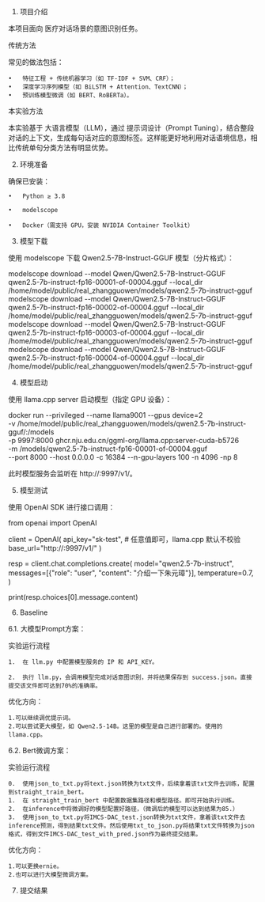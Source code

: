 
1. 项目介绍

本项目面向 医疗对话场景的意图识别任务。

传统方法

常见的做法包括：

	•	特征工程 + 传统机器学习（如 TF-IDF + SVM、CRF）；
	•	深度学习序列模型（如 BiLSTM + Attention、TextCNN）；
	•	预训练模型微调（如 BERT、RoBERTa）。

本实验方法

本实验基于 大语言模型（LLM），通过 提示词设计（Prompt Tuning），结合整段对话的上下文，生成每句话对应的意图标签。这样能更好地利用对话语境信息，相比传统单句分类方法有明显优势。



2. 环境准备

确保已安装：

	•	Python ≥ 3.8

	•	modelscope

	•	Docker（需支持 GPU，安装 NVIDIA Container Toolkit）



3. 模型下载

使用 modelscope 下载 Qwen2.5-7B-Instruct-GGUF 模型（分片格式）：

modelscope download --model Qwen/Qwen2.5-7B-Instruct-GGUF qwen2.5-7b-instruct-fp16-00001-of-00004.gguf --local_dir /home/model/public/real_zhangguowen/models/qwen2.5-7b-instruct-gguf
modelscope download --model Qwen/Qwen2.5-7B-Instruct-GGUF qwen2.5-7b-instruct-fp16-00002-of-00004.gguf --local_dir /home/model/public/real_zhangguowen/models/qwen2.5-7b-instruct-gguf
modelscope download --model Qwen/Qwen2.5-7B-Instruct-GGUF qwen2.5-7b-instruct-fp16-00003-of-00004.gguf --local_dir /home/model/public/real_zhangguowen/models/qwen2.5-7b-instruct-gguf
modelscope download --model Qwen/Qwen2.5-7B-Instruct-GGUF qwen2.5-7b-instruct-fp16-00004-of-00004.gguf --local_dir /home/model/public/real_zhangguowen/models/qwen2.5-7b-instruct-gguf




4. 模型启动

使用 llama.cpp server 启动模型（指定 GPU 设备）：

docker run --privileged --name llama9001 --gpus device=2 \
  -v /home/model/public/real_zhangguowen/models/qwen2.5-7b-instruct-gguf/:/models \
  -p 9997:8000 ghcr.nju.edu.cn/ggml-org/llama.cpp:server-cuda-b5726 \
  -m /models/qwen2.5-7b-instruct-fp16-00001-of-00004.gguf \
  --port 8000 --host 0.0.0.0 -c 16384 --n-gpu-layers 100 -n 4096 -np 8

此时模型服务会监听在 http://<IP>:9997/v1/。



5. 模型测试

使用 OpenAI SDK 进行接口调用：

from openai import OpenAI

client = OpenAI(
    api_key="sk-test",   # 任意值即可，llama.cpp 默认不校验
    base_url="http://<IP>:9997/v1/"
)

resp = client.chat.completions.create(
    model="qwen2.5-7b-instruct",
    messages=[{"role": "user", "content": "介绍一下朱元璋"}],
    temperature=0.7,
)

print(resp.choices[0].message.content)




6. Baseline

6.1. 大模型Prompt方案：

实验运行流程

	1.	在 llm.py 中配置模型服务的 IP 和 API_KEY。

	2.	执行 llm.py，会调用模型完成对话意图识别，并将结果保存到 success.json。直接提交该文件即可达到70%的准确率。

优化方向：

    1.可以继续调优提示词。
    2.可以尝试更大模型，如 Qwen2.5-14B。这里的模型是自己进行部署的。使用的llama.cpp。


6.2. Bert微调方案：

实验运行流程

    0.  使用json_to_txt.py将text.json转换为txt文件，后续拿着该txt文件去训练，配置到straight_train_bert。
    1.	在 straight_train_bert 中配置数据集路径和模型路径。即可开始执行训练。
    2.	在inference中将微调好的模型配置好路径，（微调后的模型可以达到结果为85.）
    3.  使用json_to_txt.py将IMCS-DAC_test.json转换为txt文件，拿着该txt文件去inference预测，得到结果txt文件。然后使用txt_to_json.py将结果txt文件转换为json格式，得到文件IMCS-DAC_test_with_pred.json作为最终提交结果。
优化方向：

    1.可以更换ernie。
    2.也可以进行大模型微调方案。

7. 提交结果
